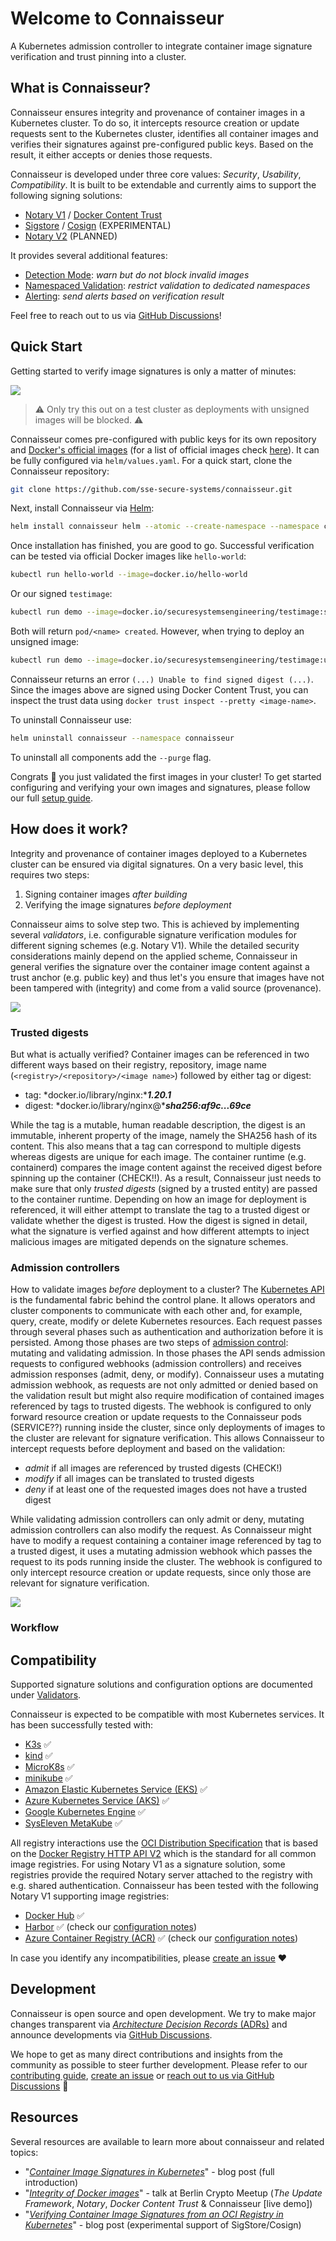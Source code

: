 # Welcome to Connaisseur

A Kubernetes admission controller to integrate container image signature verification and trust pinning into a cluster.

## What is Connaisseur?

Connaisseur ensures integrity and provenance of container images in a Kubernetes cluster.
To do so, it intercepts resource creation or update requests sent to the Kubernetes cluster, identifies all container images and verifies their signatures against pre-configured public keys.
Based on the result, it either accepts or denies those requests.

Connaisseur is developed under three core values: *Security*, *Usability*, *Compatibility*.
It is built to be extendable and currently aims to support the following signing solutions:

- [Notary V1](https://github.com/theupdateframework/notary) / [Docker Content Trust](https://docs.docker.com/engine/security/trust/)
- [Sigstore](https://sigstore.dev/) / [Cosign](https://github.com/sigstore/cosign) (EXPERIMENTAL)
- [Notary V2](https://github.com/notaryproject/nv2) (PLANNED)

It provides several additional features:

- [Detection Mode](features/detection_mode.md): *warn but do not block invalid images*
- [Namespaced Validation](features/namespaced_validation.md): *restrict validation to dedicated namespaces*
- [Alerting](features/alerting.md): *send alerts based on verification result*

Feel free to reach out to us via [GitHub Discussions](https://github.com/sse-secure-systems/connaisseur/discussions)!

## Quick Start

Getting started to verify image signatures is only a matter of minutes: 

![](assets/connaisseur_demo.gif)

> :warning: Only try this out on a test cluster as deployments with unsigned images will be blocked. :warning:

Connaisseur comes pre-configured with public keys for its own repository and [Docker's official images](https://docs.docker.com/docker-hub/official_images/) (for a list of official images check [here](https://hub.docker.com/search?q=&type=image&image_filter=official)).
It can be fully configured via `helm/values.yaml`.
For a quick start, clone the Connaisseur repository:

```bash
git clone https://github.com/sse-secure-systems/connaisseur.git
```

Next, install Connaisseur via [Helm](https://helm.sh):

```bash
helm install connaisseur helm --atomic --create-namespace --namespace connaisseur
```

Once installation has finished, you are good to go.
Successful verification can be tested via official Docker images like `hello-world`:

```bash
kubectl run hello-world --image=docker.io/hello-world
```

Or our signed `testimage`:

```bash
kubectl run demo --image=docker.io/securesystemsengineering/testimage:signed
```

Both will return `pod/<name> created`. However, when trying to deploy an unsigned image:

```bash
kubectl run demo --image=docker.io/securesystemsengineering/testimage:unsigned
```

Connaisseur returns an error `(...) Unable to find signed digest (...)`. Since the images above are signed using Docker Content Trust, you can inspect the trust data using `docker trust inspect --pretty <image-name>`.

To uninstall Connaisseur use:

```bash
helm uninstall connaisseur --namespace connaisseur
```

To uninstall all components add the `--purge` flag.

Congrats :tada: you just validated the first images in your cluster!
To get started configuring and verifying your own images and signatures, please follow our full [setup guide](getting_started.md).


## How does it work?

Integrity and provenance of container images deployed to a Kubernetes cluster can be ensured via digital signatures.
On a very basic level, this requires two steps:

1. Signing container images *after building*
2. Verifying the image signatures *before deployment*

Connaisseur aims to solve step two.
This is achieved by implementing several *validators*, i.e. configurable signature verification modules for different signing schemes (e.g. Notary V1).
While the detailed security considerations mainly depend on the applied scheme, Connaisseur in general verifies the signature over the container image content against a trust anchor (e.g. public key) and thus let's you ensure that images have not been tampered with (integrity) and come from a valid source (provenance). 

![](./assets/sign-verify.png)

### Trusted digests

But what is actually verified?
Container images can be referenced in two different ways based on their registry, repository, image name (`<registry>/<repository>/<image name>`) followed by either tag or digest:

- tag: *docker.io/library/nginx:****1.20.1***
- digest: *docker.io/library/nginx@****sha256:af9c...69ce***

While the tag is a mutable, human readable description, the digest is an immutable, inherent property of the image, namely the SHA256 hash of its content.
This also means that a tag can correspond to multiple digests whereas digests are unique for each image.
The container runtime (e.g. containerd) compares the image content against the received digest before spinning up the container (CHECK!!).
As a result, Connaisseur just needs to make sure that only *trusted digests* (signed by a trusted entity) are passed to the container runtime.
Depending on how an image for deployment is referenced, it will either attempt to translate the tag to a trusted digest or validate whether the digest is trusted.
How the digest is signed in detail, what the signature is verfied against and how different attempts to inject malicious images are mitigated depends on the signature schemes.

### Admission controllers

How to validate images *before* deployment to a cluster?
The [Kubernetes API](https://kubernetes.io/docs/concepts/overview/kubernetes-api/) is the fundamental fabric behind the control plane.
It allows operators and cluster components to communicate with each other and, for example, query, create, modify or delete Kubernetes resources.
Each request passes through several phases such as authentication and authorization before it is persisted.
Among those phases are two steps of [admission control](https://kubernetes.io/docs/reference/access-authn-authz/admission-controllers/): mutating and validating admission.
In those phases the API sends admission requests to configured webhooks (admission controllers) and receives admission responses (admit, deny, or modify).
Connaisseur uses a mutating admission webhook, as requests are not only admitted or denied based on the validation result but might also require modification of contained images referenced by tags to trusted digests.
The webhook is configured to only forward resource creation or update requests to the Connaisseur pods (SERVICE??) running inside the cluster, since only deployments of images to the cluster are relevant for signature verification.
This allows Connaisseur to intercept requests before deployment and based on the validation: 

- *admit* if all images are referenced by trusted digests (CHECK!)
- *modify* if all images can be translated to trusted digests
- *deny* if at least one of the requested images does not have a trusted digest

While validating admission controllers can only admit or deny, mutating admission controllers can also modify the request.
As Connaisseur might have to modify a request containing a container image referenced by tag to a trusted digest, it uses a mutating admission webhook which passes the request to its pods running inside the cluster.
The webhook is configured to only intercept resource creation or update requests, since only those are relevant for signature verification.

![](./assets/admission-controller.png)

### Workflow

## Compatibility

Supported signature solutions and configuration options are documented under [Validators](./validators/README.md).

Connaisseur is expected to be compatible with most Kubernetes services. It has been successfully tested with:

- [K3s](https://github.com/rancher/k3s) ✅
- [kind](https://kind.sigs.k8s.io/) ✅
- [MicroK8s](https://github.com/ubuntu/microk8s) ✅
- [minikube](https://github.com/kubernetes/minikube) ✅
- [Amazon Elastic Kubernetes Service (EKS)](https://docs.aws.amazon.com/eks/) ✅
- [Azure Kubernetes Service (AKS)](https://docs.microsoft.com/en-us/azure/aks/) ✅
- [Google Kubernetes Engine](https://cloud.google.com/kubernetes-engine/docs/) ✅
- [SysEleven MetaKube](https://docs.syseleven.de/metakube) ✅

All registry interactions use the [OCI Distribution Specification](https://github.com/opencontainers/distribution-spec/blob/main/spec.md) that is based on the [Docker Registry HTTP API V2](https://docs.docker.com/registry/spec/api/) which is the standard for all common image registries.
For using Notary V1 as a signature solution, some registries provide the required Notary server attached to the registry with e.g. shared authentication. Connaisseur has been tested with the following Notary V1 supporting image registries:

- [Docker Hub](https://hub.docker.com/) ✅
- [Harbor](https://goharbor.io/) ✅ (check our [configuration notes](./validators/notaryv1.md#using-harbor-container-registry))
- [Azure Container Registry (ACR)](https://docs.microsoft.com/en-us/azure/container-registry/) ✅ (check our [configuration notes](./validators/notaryv1.md#using-azure-container-registry))

In case you identify any incompatibilities, please [create an issue](https://github.com/sse-secure-systems/connaisseur/issues/new/choose) :hearts:

## Development

Connaisseur is open source and open development.
We try to make major changes transparent via [*Architecture Decision Records* (ADRs)](./adr/README.md) and announce developments via [GitHub Discussions](https://github.com/sse-secure-systems/connaisseur/discussions/categories/announcements).

We hope to get as many direct contributions and insights from the community as possible to steer further development.
Please refer to our [contributing guide](CONTRIBUTING.md), [create an issue](https://github.com/sse-secure-systems/connaisseur/issues/new/choose) or [reach out to us via GitHub Discussions](https://github.com/sse-secure-systems/connaisseur/discussions) :pray:

## Resources

Several resources are available to learn more about connaisseur and related topics:

- "[*Container Image Signatures in Kubernetes*](https://medium.com/sse-blog/container-image-signatures-in-kubernetes-19264ac5d8ce)" - blog post (full introduction)
- "[*Integrity of Docker images*](https://berlin-crypto.github.io/event/dockerimagesignatures.html)" - talk at Berlin Crypto Meetup (*The Update Framework*, *Notary*, *Docker Content Trust* & Connaisseur [live demo])
- "[*Verifying Container Image Signatures from an OCI Registry in Kubernetes*](https://blog.sigstore.dev/verify-oci-container-image-signatures-in-kubernetes-33663a9ec7d8)" - blog post (experimental support of SigStore/Cosign)

